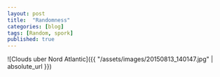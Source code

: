 ```yaml
---
layout: post
title:  "Randomness"
categories: [blog]
tags: [Random, spork]
published: true
---
```


![Clouds uber Nord Atlantic]({{ "/assets/images/20150813_140147.jpg" | absolute_url }}) 
